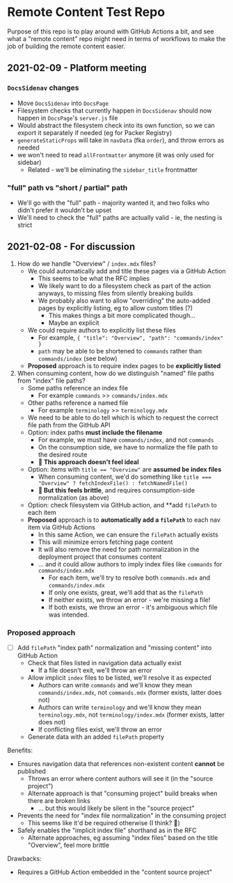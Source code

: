 # Remote Content Test Repo

Purpose of this repo is to play around with GitHub Actions a bit, and see what a "remote content" repo might need in terms of workflows to make the job of building the remote content easier.

## 2021-02-09 - Platform meeting

### `DocsSidenav` changes

- Move `DocsSidenav` into `DocsPage`
- Filesystem checks that currently happen in `DocsSidenav` should now happen in `DocsPage`'s `server.js` file
- Would abstract the filesystem check into its own function, so we can export it separately if needed (eg for Packer Registry)
- `generateStaticProps` will take in `navData` (fka `order`), and throw errors as needed
- we won't need to read `allFrontmatter` anymore (it was only used for sidebar)
  - Related - we'll be eliminating the `sidebar_title` frontmatter

### "full" path vs "short / partial" path

- We'll go with the "full" path - majority wanted it, and two folks who didn't prefer it wouldn't be upset
- We'll need to check the "full" paths are actually valid - ie, the nesting is strict

## 2021-02-08 - For discussion

1. How do we handle "Overview" / `index.mdx` files?
   - We could automatically add and title these pages via a GitHub Action
     - This seems to be what the RFC implies
     - We likely want to do a filesystem check as part of the action anyways, to missing files from silently breaking builds
     - We probably also want to allow "overriding" the auto-added pages by explicitly listing, eg to allow custom titles (?)
       - This makes things a bit more complicated though...
       - Maybe an explicit
   - We could require authors to explicitly list these files
     - For example, `{ "title": "Overview", "path": "commands/index" }`
     - `path` may be able to be shortened to `commands` rather than `commands/index` (see below)
   - **Proposed** approach is to require index pages to be **explicitly listed**
2. When consuming content, how do we distinguish "named" file paths from "index" file paths?
   - Some paths reference an index file
     - For example `commands` >> `commands/index.mdx`
   - Other paths reference a named file
     - For example `terminology` >> `terminology.mdx`
   - We need to be able to do tell which is which to request the correct file path from the GitHub API
   - Option: index paths **must include the filename**
     - For example, we must have `commands/index`, and not `commands`
     - On the consumption side, we have to normalize the file path to the desired route
     - **🚨 This approach doesn't feel ideal**
   - Option: items with `title == "Overview"` are **assumed be index files**
     - When consuming content, we'd do something like `title === "Overview" ? fetchIndexFile() : fetchNamedFile()`
     - **🚨 But this feels brittle**, and requires consumption-side normalization (as above)
   - Option: check filesystem via GitHub action, and \*\*add `filePath` to each item
   - **Proposed** approach is to **automatically add a `filePath`** to each nav item via GitHub Actions
     - In this same Action, we can ensure the `filePath` actually exists
     - This will minimize errors fetching page content
     - It will also remove the need for path normalization in the deployment project that consumes content
     - ... and it could allow authors to imply index files like `commands` for `commands/index.mdx`
       - For each item, we'll try to resolve both `commands.mdx` and `commands/index.mdx`
       - If only one exists, great, we'll add that as the `filePath`
       - If neither exists, we throw an error - we're missing a file!
       - If both exists, we throw an error - it's ambiguous which file was intended.

### Proposed approach

- [ ] Add `filePath` "index path" normalization and "missing content" into GitHub Action
  - Check that files listed in navigation data actually exist
    - If a file doesn't exit, we'll throw an error
  - Allow implicit `index` files to be listed, we'll resolve it as expected
    - Authors can write `commands` and we'll know they mean `commands/index.mdx`, not `commands.mdx` (former exists, latter does not)
    - Authors can write `terminology` and we'll know they mean `terminology.mdx`, not `terminology/index.mdx` (former exists, latter does not)
    - If conflicting files exist, we'll throw an error
  - Generate data with an added `filePath` property

Benefits:

- Ensures navigation data that references non-existent content **cannot** be published
  - Throws an error where content authors will see it (in the "source project")
  - Alternate approach is that "consuming project" build breaks when there are broken links
    - ... but this would likely be silent in the "source project"
- Prevents the need for "index file normalization" in the consuming project
  - This seems like it'd be required otherwise (I think? 🤔)
- Safely enables the "implicit index file" shorthand as in the RFC
  - Alternate approaches, eg assuming "index files" based on the title "Overview", feel more brittle

Drawbacks:

- Requires a GitHub Action embedded in the "content source project"
